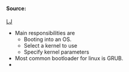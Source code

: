 #### Source:
[LJ](https://linuxjourney.com/lesson/boot-process-bootloader)

* Main responsibilities are
	* Booting into an OS.
	* Select a kernel to use
	* Specify kernel parameters
* Most common bootloader for linux is GRUB.
* 